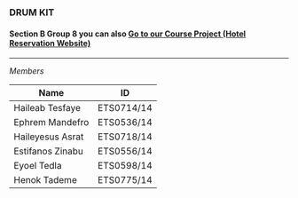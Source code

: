 ### DRUM KIT

#### Section B Group 8 you can also [Go to our Course Project (Hotel Reservation Website)](https://github.com/HaileabT/IP_groupProject.git)

---

_Members_

| Name             | ID         |
| ---------------- | ---------- |
| Haileab Tesfaye  | ETS0714/14 |
| Ephrem Mandefro  | ETS0536/14 |
| Haileyesus Asrat | ETS0718/14 |
| Estifanos Zinabu | ETS0556/14 |
| Eyoel Tedla      | ETS0598/14 |
| Henok Tademe     | ETS0775/14 |
